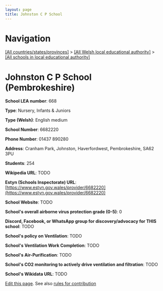 ```yaml
---
layout: page
title: Johnston C P School
---
```

# Navigation

[[All countries/states/provinces]](../../..) > [[All Welsh local educational authority]](../..) > [[All schools in local educational authority]](..)

# Johnston C P School (Pembrokeshire)

**School LEA number**: 668

**Type**: Nursery, Infants & Juniors

**Type (Welsh)**: English medium

**School Number**: 6682220

**Phone Number**: 01437 890280

**Address**: Cranham Park, Johnston, Haverfordwest, Pembrokeshire, SA62 3PU

**Students**: 254

**Wikipedia URL**: TODO

**Estyn (Schools Inspectorate) URL**: [https://www.estyn.gov.wales/provider/6682220](https://www.estyn.gov.wales/provider/6682220)

**School Website**: TODO

**School's overall airborne virus protection grade (0-5)**: 0

**Discord, Facebook, or WhatsApp group for discovery/advocacy for THIS school**: TODO

**School's policy on Ventilation**: TODO

**School's Ventilation Work Completion**: TODO

**School's Air-Purification**: TODO

**School's CO2 monitoring to actively drive ventilation and filtration**: TODO

**School's Wikidata URL**: TODO




[Edit this page](https://github.com/ventilate-schools/Wales/edit/prif/./Pembrokeshire/Johnston_C_P_School.md). See also [rules for contribution](../../../contribution-rules/)